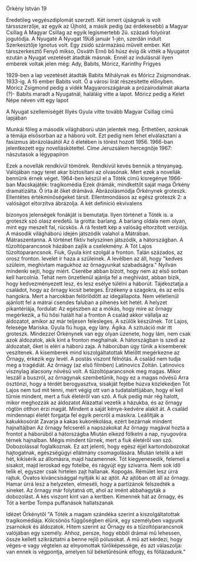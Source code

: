 Örkény István 19

Eredetileg vegyészdiplomát szerzett.
Két ismert újságnak is volt társsszerzője, az egyik az Újhold, a másik pedig (az érdekesebb) a Magyar Csillag
A Magyar Csillag az egyik legismertebb 2ü. századi folyóirat jogutódja. A Nyugaté
A Nyugat 19ü8 január 1-jén, szerdán indult
Szerkesztője Ignotus volt. Egy zsidó származású művelt ember. 
Két társszerkesztő Fenyő mikso, Osváth Ernő
bő húsz évig ők vitték a Nyugatot
ezután a Nyugat vezetését átadták másnak. 
Ennél az indulásnál ilyen emberek voltak jelen még: Ady, Babits, Móricz, Karinthy Frigyes

1929-ben a lap vezetését átadták Babits Mihálynak és Móricz Zsigmondnak. 1933-ig. A fő ember Babits volt. Ő a városi lírát részesítette előnyben. Móricz Zsigmond pedig a vidék Magyarországának a prózairodalmát akarta (?)-
Babits maradt a Nyugatnál, haláláig vitte a lapot.
Móricz pedig a Kelet Népe néven vitt egy lapot

A Nyugat szellemiségét Illyés Gyula vitte tovább Magyar Csillag című lapjában

Munkái főleg a második világháború után jelentek meg. Érthetően, azoknak a témája elsősorban az a háború volt. Ezt pedig nem lehet elválasztani a fasizmus ábrázolásától
Az ő életében is törést hozott 1956. 1966-ban jelentkezett egy novelláskötettel. Címe Jeruzsálem hercegnője
1967: nászutasok a légypapíron

Ezek a novellák rendkívül tömörek. 
Rendkívül kevés bennük a tényanyag. Valójában nagy teret akar biztosítani az olvasónak. Mert ezek a novellák bennünk érnek véget. 
1964-ben készül el a Tóték című kisregénye
1966-ban Macskajáték: tragikomédia
Ezek drámák, mindkettőt saját maga Örkény dramatizálta. Ő írta át őket drámává.
Ábrázolásmódja Örkénynek groteszk. Ellentétes értékminőségeket társít. Ellentmondásos az egész
groteszk 2: a valóságot eltorzítva ábrázolja. A két definíció ekvivalens

bizonyos jelenségek fonákját is bemutatja. 
Ilyen történet a Tóték is.
a groteszk szó olasz eredetű. la grotta: barlang. A barlang oldala nem olyan, mint egy meszelt fal, rücskös. A rá festett kép a valóság eltorzított verziója.
A második világháború idején játszódik valahol a Mátrában. Mátraszentanna. A történet fiktív helyszínen játszódik, a hátországban. 
A tűzoltóparancsnok házában zajlik a cselekmény. A Tót Lajos tűzoltóparancsnok.
Fiuk, Gyula kint szolgál a fronton. Talán százados, az orosz fronton. levelet ír haza a szüleinek. A levélben az áll, hogy "kedves szüleim, meghívtam magukhoz az őrnagyunkat szabadságra." Nyilván mindenki sejti, hogy miért. Cserébe abban bízott, hogy nem az első sorban kell harcolnia. Tehát nem önzetlenül ajánlja fel a meghívást, abban bízik, hogy kedvezményezett lesz, és lesz esélye túlélni a háborút. Tájékoztatja a családot, hogy az őrnagy kicsit beteges. Érzékeny a szagokra, és az erős hangokra. Mert a harcokban felörlődött az idegállapota. Nem véletlenül ajánlott fel a mátrai csendes faluban a pihenés két hetét. A helyzet pikantériája, fordulat: 
Az egészben az a mókás, hogy mire az őrnagy megérkezik, a fiú hősi halált hal a fronton
A család akkor vállalja az áldozatot, amikor az már teljesen felesleges.
A szülők készülnek. Tót Lajos, felesége Mariska. Gyula fiú huga, egy lány. Ágika. A szituáció már itt groteszk. 
Mindezzel Örkénynek van egy olyan üzenete, hogy lám, nem csak azok áldozatok, akik kint a fronton meghalnak. A hátországban is szedi az áldozatait, őket is eléri a háború zaja.
A háborúban úgy tűnik a kisemberek veszítenek. A kisemberek mind kiszolgáltatottak
Mielőtt megérkezne az Őrnagy, érkezik egy levél. A postás viszont félnótás. A család nem tudja meg a tragédiát.
Az őrnagy (az első filmben) Latinovics Zoltán. Latinovics visznylag alacsony növésű volt. A tűzoltóparancsnok meg magas. Mikor leszáll a buszról, az őrnagynak szembetűnik, hogy ez a magas növésű
Arra ösztönzi, hogy a térdét berogyasztva, sisakját fejébe húzva közlekedjen
Tót Lajos nem tud mit tenni, mert végig ott van a tudatalattijában, hogy el kell tűrnie mindent, mert a fiuk életéről van szó. 
A fiuk pedig már rég halott, mikor meghozzák az áldozatot
Alázattal vezetik a házukba, és az őrnagy rögtön otthon érzi magát. Mindent a saját kénye-kedvére alakít át. 
A család mindennapi életét forgatja fel egyik percről a másikra. 
Leállítják a kakukkosórát
Zavarja a kakas kukorékolása, ezért bezárnak mindent hajnaltájban
Az őrnagy felcseréli a napszakokat
Az őrnagy magával hozta a frontot a háborúból a hátországba
Miután elkezd fölkelni a nap, nyugovóra térnek hajnalban.
Mégis mindent tűrnek, mert a fiuk életéről van szó.
Dobozolással foglalkoznak. Ez azt jelenti, hogy egész éjjel kartondobozokat hajtogatnak, egészségügyi ellátmány csomagolására.
Miután letelik a két hét, kikísérik az állomásra, majd hazamennek.
Tót kiegyenesedik, felemeli a sisakot, majd leroskad egy fotelbe, és rágyújt egy szivarra.
Nem sok idő telik el, egyszer csak hirtelen zajt hallanak. Kopogás. Rémület lesz úrrá rajtuk. Óvatos kíváncsisággal nyitják ki az ajtót. Az ajtóban ott áll az őrnagy. Hamar úrrá lesz a helyzeten, elmeséli, hogy a partizánok felszedték a síneket. 
Az őrnagy már folytatná ott, ahol az imént abbahagyták a dobozolást.
A kés viszont kint van a kertben.
Kimennek hát az őrnagy, és Tót a kertbe
Tompa puffanások hallatszanak


Idézet Örkénytől
"A Tóték a magam szándéka szerint a kiszolgáltatottak tragikomédiája. Kölcsönös függőségben élünk, egy személyben vagyunk zsarnokok és áldozatok. Hitem szerint az Őrnagy és a tűzoltóparancsnok valójában egy személy. Ahhoz, persze, hogy ebből drámai mű lehessen, össze kellett szikráztatni a benne rejlő pólusokat. A mű azt kérdezi, hogy véges-e vagy végtelen az elnyomottak tűrőképessége, és azt válaszolja: van ennek is végpontja, amelyen túl béketűrésünk elfogy, és föllázadunk." 

